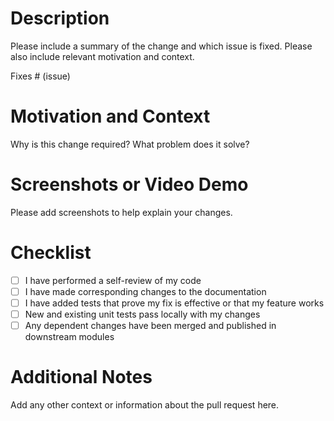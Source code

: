 # Description

Please include a summary of the change and which issue is fixed. Please also include relevant motivation and context.

Fixes # (issue)

# Motivation and Context

Why is this change required? What problem does it solve?

# Screenshots or Video Demo

Please add screenshots to help explain your changes.

# Checklist

- [ ] I have performed a self-review of my code
- [ ] I have made corresponding changes to the documentation
- [ ] I have added tests that prove my fix is effective or that my feature works
- [ ] New and existing unit tests pass locally with my changes
- [ ] Any dependent changes have been merged and published in downstream modules

# Additional Notes

Add any other context or information about the pull request here.
